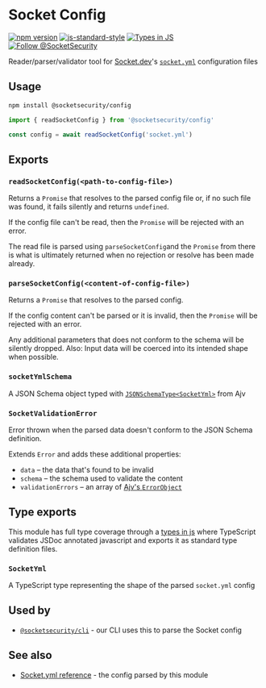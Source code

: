 # Socket Config

[![npm version](https://img.shields.io/npm/v/@socketsecurity/config.svg?style=flat)](https://www.npmjs.com/package/@socketsecurity/config)
[![js-standard-style](https://img.shields.io/badge/code%20style-standard-brightgreen.svg)](https://github.com/SocketDev/eslint-config)
[![Types in JS](https://img.shields.io/badge/types_in_js-yes-brightgreen)](https://github.com/voxpelli/types-in-js)
[![Follow @SocketSecurity](https://img.shields.io/twitter/follow/SocketSecurity?style=social)](https://twitter.com/SocketSecurity)

Reader/parser/validator tool for [Socket.dev](https://socket.dev/)'s [`socket.yml`](https://docs.socket.dev/docs/socket-yml) configuration files

## Usage

```bash
npm install @socketsecurity/config
```

```javascript
import { readSocketConfig } from '@socketsecurity/config'

const config = await readSocketConfig('socket.yml')
```

## Exports

### `readSocketConfig(<path-to-config-file>)`

Returns a `Promise` that resolves to the parsed config file or, if no such file was found, it fails silently and returns `undefined`.

If the config file can't be read, then the `Promise` will be rejected with an error.

The read file is parsed using `parseSocketConfig`and the `Promise` from there is what is ultimately returned when no rejection or resolve has been made already.

### `parseSocketConfig(<content-of-config-file>)`

Returns a `Promise` that resolves to the parsed config.

If the config content can't be parsed or it is invalid, then the `Promise` will be rejected with an error.

Any additional parameters that does not conform to the schema will be silently dropped. Also: Input data will be coerced into its intended shape when possible.

### `socketYmlSchema`

A JSON Schema object typed with [`JSONSchemaType<SocketYml>`](https://ajv.js.org/guide/typescript.html) from Ajv

### `SocketValidationError`

Error thrown when the parsed data doesn't conform to the JSON Schema definition.

Extends `Error` and adds these additional properties:

* `data` – the data that's found to be invalid
* `schema` – the schema used to validate the content
* `validationErrors` – an array of [Ajv's `ErrorObject`](https://ajv.js.org/api.html#error-objects)

## Type exports

This module has full type coverage through a [types in js](https://github.com/voxpelli/types-in-js) where TypeScript validates JSDoc annotated javascript and exports it as standard type definition files.

### `SocketYml`

A TypeScript type representing the shape of the parsed `socket.yml` config

## Used by

* [`@socketsecurity/cli`](https://github.com/SocketDev/socket-cli-js) - our CLI uses this to parse the Socket config

## See also

* [Socket.yml reference](https://docs.socket.dev/docs/socket-yml) - the config parsed by this module
